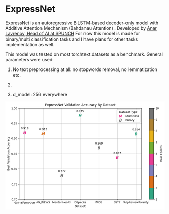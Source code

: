 # ExpressNet

ExpressNet is an autoregressive BiLSTM-based decoder-only model with Additive Attention Mechanism (Bahdanau Attention) . 
Developed by [Anar Lavrenov, Head of AI at SPUNCH](https://www.linkedin.com/in/anar-lavrenov/)
For now this model is made for binary/multi classification tasks and I have plans for other tasks implementation as well.

This model was tested on most torchtext.datasets as a benchmark.
General parameters were used:
1. No text preprocessing at all: no stopwords removal, no lemmatization etc.
2. ```python basic english torch tokenizer
3. d_model: 256 everywhere

![image](https://github.com/anarlavrenov/ExpressNet/blob/master/benchmark.png)



